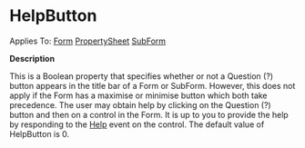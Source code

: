 




<h1 class="heading"><span class="name">HelpButton</span></h1>

Applies To: [Form](./form.md) [PropertySheet](./propertysheet.md) [SubForm](./subform.md)


**Description**


This is a Boolean property that specifies whether or not a Question (?) button appears in the title bar of a Form or SubForm. However, this does not apply if the Form has a maximise or minimise button which both take precedence. The user may obtain help by clicking on the Question (?) button and then on a control in the Form. It is up to you to provide the help by responding to the [Help](./help.md) event on the control. The default value of HelpButton is 0.




